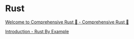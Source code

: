 # Rust

[Welcome to Comprehensive Rust 🦀 - Comprehensive Rust 🦀](https://google.github.io/comprehensive-rust/)

[Introduction - Rust By Example](https://doc.rust-lang.org/rust-by-example/)



